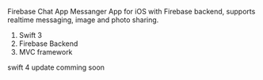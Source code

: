 Firebase Chat App
Messanger App for iOS with Firebase backend, supports realtime messaging, image and photo sharing.
1. Swift 3
2. Firebase Backend
3. MVC framework

swift 4 update comming soon



